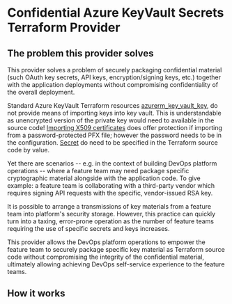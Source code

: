 # Confidential Azure KeyVault Secrets Terraform Provider

## The problem this provider solves
This provider solves a problem of securely packaging confidential material (such OAuth key secrets, API keys,
encryption/signing keys, etc.) together with the application deployments without compromising confidentiality of the
overall deployment.

Standard Azure KeyVault Terraform resources [azurerm_key_vault_key](https://registry.terraform.io/providers/hashicorp/azurerm/latest/docs/resources/key_vault_key),
do not provide means of importing keys into key vault. This is understandable as unencrypted version of the private
key would need to available in the source code! [Importing X509 certificates](https://registry.terraform.io/providers/hashicorp/azurerm/latest/docs/resources/key_vault_certificate)
does offer protection if importing from a password-protected PFX file; however the password needs to be 
in the configuration. [Secret](https://registry.terraform.io/providers/hashicorp/azurerm/latest/docs/resources/key_vault_secret)
do need to be specified in the Terraform source code by value.

Yet there are scenarios -- e.g. in the context of building DevOps platform operations -- where a feature team
may need package specific cryptographic material alongside with the application code. To give example: a feature team is collaborating
with a third-party vendor which requires signing API requests with the specific, vendor-issued RSA key. 

It is possible to arrange a transmissions of key materials from a feature team into platform's security storage. 
However, this practice can quickly turn into a taxing, error-prone operation as the number of feature teams requiring
the use of specific secrets and keys increases. 

This provider allows the DevOps platform operations to empower the feature team to securely package specific key 
material as Terraform source code without compromising the integrity of the confidential material, ultimately allowing 
achieving DevOps self-service experience to the feature teams.

## How it works


